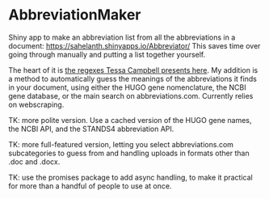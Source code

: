 # AbbreviationMaker
Shiny app to make an abbreviation list from all the abbreviations in a document: https://sahelanth.shinyapps.io/Abbreviator/ This saves time over going through manually and putting a list together yourself.

The heart of it is [the regexes Tessa Campbell presents here](https://twitter.com/ScientistTess/status/1083150336074764288). My addition is a method to automatically guess the meanings of the abbreviations it finds in your document, using either the HUGO gene nomenclature, the NCBI gene database, or the main search on abbreviations.com. Currently relies on webscraping.

TK: more polite version. Use a cached version of the HUGO gene names, the NCBI API, and the STANDS4 abbreviation API.

TK: more full-featured version, letting you select abbreviations.com subcategories to guess from and handling uploads in formats other than .doc and .docx.

TK: use the promises package to add async handling, to make it practical for more than a handful of people to use at once.
